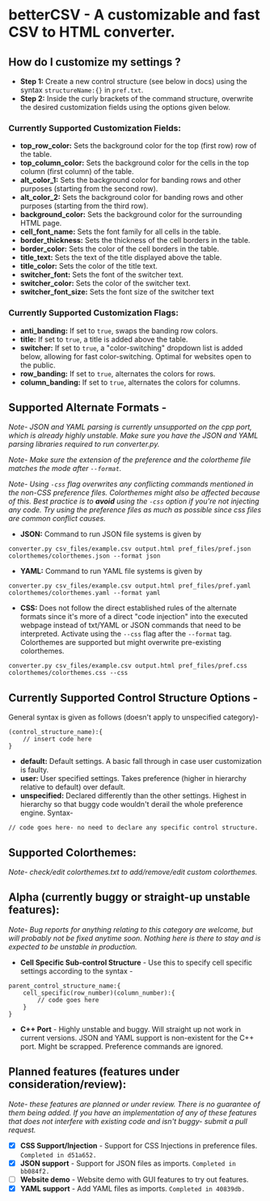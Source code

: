 # betterCSV - A customizable and fast CSV to HTML converter.

## How do I customize my settings ?
* **Step 1:** Create a new control structure (see below in docs) using the syntax `structureName:{}` in `pref.txt`.
* **Step 2:** Inside the curly brackets of the command structure, overwrite the desired customization fields using the options given below.

### Currently Supported Customization Fields:
* **top_row_color:** Sets the background color for the top (first row) row of the table.
* **top_column_color:** Sets the background color for the cells in the top column (first column) of the table.
* **alt_color_1:** Sets the background color for banding rows and other purposes (starting from the second row).
* **alt_color_2:** Sets the background color for banding rows and other purposes (starting from the third row).
* **background_color:** Sets the background color for the surrounding HTML page.
* **cell_font_name:** Sets the font family for all cells in the table.
* **border_thickness:** Sets the thickness of the cell borders in the table.
* **border_color:** Sets the color of the cell borders in the table.
* **title_text:** Sets the text of the title displayed above the table.
* **title_color:** Sets the color of the title text.
* **switcher_font:** Sets the font of the switcher text.
* **switcher_color:** Sets the color of the switcher text.
* **switcher_font_size:** Sets the font size of the switcher text

### Currently Supported Customization Flags:
* **anti_banding:** If set to `true`, swaps the banding row colors.
* **title:** If set to `true`, a title is added above the table.
* **switcher:** If set to `true`, a "color-switching" dropdown list is added below, allowing for fast color-switching. Optimal for websites open to the public.
* **row_banding:** If set to `true`, alternates the colors for rows.
* **column_banding:** If set to `true`, alternates the colors for columns.

## Supported Alternate Formats - 

*Note- JSON and YAML parsing is currently unsupported on the cpp port, which is already highly unstable. Make sure you have the JSON and YAML parsing libraries required to run converter.py.*

*Note- Make sure the extension of the preference and the colortheme file matches the mode after `--format`.*

*Note- Using `-css` flag overwrites any conflicting commands mentioned in the non-CSS preference files. Colorthemes might also be affected because of this. Best practice is to **avoid** using the `-css` option if you're not injecting any code. Try using the preference files as much as possible since css files are common conflict causes.*

* **JSON:** Command to run JSON file systems is given by 
```
converter.py csv_files/example.csv output.html pref_files/pref.json colorthemes/colorthemes.json --format json
```
* **YAML:** Command to run YAML file systems is given by 
```
converter.py csv_files/example.csv output.html pref_files/pref.yaml colorthemes/colorthemes.yaml --format yaml
```

* **CSS:** Does not follow the direct established rules of the alternate formats since it's more of a direct "code injection" into the executed webpage instead of txt/YAML or JSON commands that need to be interpreted. Activate using the `--css` flag after the `--format` tag. Colorthemes are supported but might overwrite pre-existing colorthemes.

```
converter.py csv_files/example.csv output.html pref_files/pref.css colorthemes/colorthemes.css --css
```

## Currently Supported Control Structure Options - 
General syntax is given as follows (doesn't apply to unspecified category)-
```
(control_structure_name):{
    // insert code here
}
```
* **default:** Default settings. A basic fall through in case user customization is faulty.
* **user:** User specified settings. Takes preference (higher in hierarchy relative to default) over default.
* **unspecified:** Declared differently than the other settings. Highest in hierarchy so that buggy code wouldn't derail the whole preference engine. Syntax- 
```
// code goes here- no need to declare any specific control structure.
```

## Supported Colorthemes:
*Note- check/edit colorthemes.txt to add/remove/edit custom colorthemes.*

## Alpha (currently buggy or straight-up unstable features):

*Note- Bug reports for anything relating to this category are welcome, but will probably not be fixed anytime soon. Nothing here is there to stay and is expected to be unstable in production.*

* **Cell Specific Sub-control Structure** - Use this to specify cell specific settings according to the syntax - 
``` 
parent_control_structure_name:{
    cell_specific(row_number)(column_number):{
        // code goes here
    }
}
```
* **C++ Port** - Highly unstable and buggy. Will straight up not work in current versions. JSON and YAML support is non-existent for the C++ port. Might be scrapped. Preference commands are ignored.

## Planned features (features under consideration/review):

*Note- these features are planned or under review. There is no guarantee of them being added. If you have an implementation of any of these features that does not interfere with existing code and isn't buggy- submit a pull request.*

- [x] **CSS Support/Injection** - Support for CSS Injections in preference files. `Completed in d51a652.`
- [x] **JSON support** - Support for JSON files as imports. `Completed in bb084f2.`
- [ ] **Website demo** - Website demo with GUI features to try out features.
- [x] **YAML support** - Add YAML files as imports. `Completed in 40839db.`